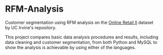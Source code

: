 # RFM-Analysis
Customer segmentation using RFM analysis on the [Online Retail II](https://archive.ics.uci.edu/dataset/502/online+retail+ii) dataset by UC Irvine's repository.

This project compares basic data analysis procedures and results, including data cleaning and customer segmentation, from both Python and MySQL to show the analysis is achievable by using either of the languages. 
